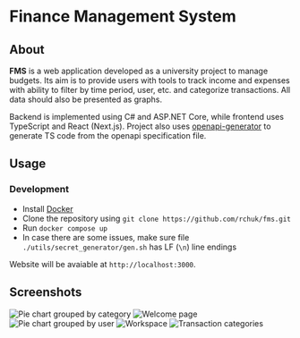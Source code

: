 # Finance Management System

## About

**FMS** is a web application developed as a university project to manage budgets.
Its aim is to provide users with tools to track income and expenses with ability to
filter by time period, user, etc. and categorize transactions. All data should also
be presented as graphs.

Backend is implemented using C# and ASP.NET Core,
while frontend uses TypeScript and React (Next.js).
Project also uses [openapi-generator](https://github.com/OpenAPITools/openapi-generator) to generate TS code from the
openapi specification file.

## Usage

### Development
- Install [Docker](https://www.docker.com/)
- Clone the repository using `git clone https://github.com/rchuk/fms.git`
- Run `docker compose up`
- In case there are some issues, make sure file `./utils/secret_generator/gen.sh` has LF (`\n`) line endings

Website will be avaiable at `http://localhost:3000`.

## Screenshots

![Pie chart grouped by category](screenshots/pie_chart.png)
![Welcome page](screenshots/welcome_page.png)
![Pie chart grouped by user](screenshots/pie_chart_by_user.png)
![Workspace](screenshots/workspace.png)
![Transaction categories](screenshots/transaction_categories.png)
